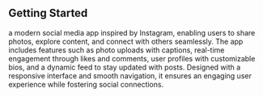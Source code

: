 ## Getting Started
a modern social media app inspired by Instagram, enabling users to share photos, explore content, and connect with others seamlessly. The app includes features such as photo uploads with captions, real-time engagement through likes and comments, user profiles with customizable bios, and a dynamic feed to stay updated with posts. Designed with a responsive interface and smooth navigation, it ensures an engaging user experience while fostering social connections.
